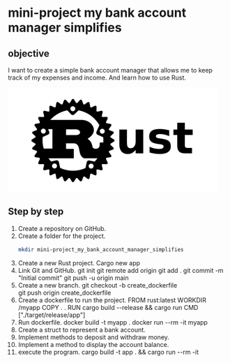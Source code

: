 # mini-project my bank account manager simplifies

## objective
I want to create a simple bank account manager that allows me to keep track of my expenses and income.
And learn how to use Rust.

![Rust](img/Rust.png)

## Step by step
1. Create a repository on GitHub.
2. Create a folder for the project.
   ```bash
   mkdir mini-project_my_bank_account_manager_simplifies
   ```
4. Create a new Rust project.
   <code-block lang="bash">Cargo new app</code-block>
5. Link Git and GitHub.
   <code-block lang="bash">git init</code-block>
   <code-block lang="bash">git remote add origin</code-block>
   <code-block lang="bash">git add .</code-block>
   <code-block lang="bash">git commit -m "Initial commit"</code-block>
   <code-block lang="bash">git push -u origin main</code-block>
6. Create a new branch.
   <code-block lang="bash">git checkout -b create_dockerfile</code-block>   
   <code-block lang="bash">git push origin create_dockerfile</code-block>
7. Create a dockerfile to run the project.
   <code-block lang="docker">FROM rust:latest
   WORKDIR /myapp
   COPY . .
   RUN cargo build --release && cargo run
   CMD ["./target/release/app"]</code-block>
8. Run dockerfile.
   <code-block lang="bash">docker build -t myapp .</code-block>
   <code-block lang="bash">docker run --rm -it myapp</code-block>
9. Create a struct to represent a bank account.
10. Implement methods to deposit and withdraw money.
11. Implement a method to display the account balance.
12. execute the program.
    <code-block lang="bash">cargo build -t app . && cargo run --rm -it <app></app></code-block>
    
